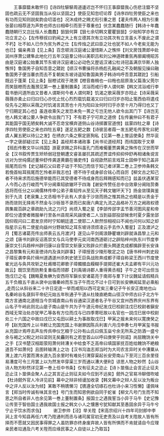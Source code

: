 <!-- { "loadSidebar": true } -->
　　王事靡盬未敢怀归【诗四牡騑騑周道逶迟岂不怀归王事靡盬我心伤悲注盬不坚固也疏云无不坚固我当从役以坚固之】使臣见知忽叨论荐【诗序四牡劳使臣之来也有功而见知则説矣韵会叨滥也】况沐成终之赐尤衔引重之恩【灌夫传两人相为引重张晏曰相荐逹为声势也师古曰相牵引而至于尊重也】伏念某蠢蠢随行【韩诗十年蠢蠢随朝行又岂比恒人长蠢蠢】狙狙何算【狙七余切韩文瞿瞿狙狙】少始知学亦有立功立言之心【左传穆叔曰豹闻之大上有立德其次有立功其次有立言虽乆不废此之谓不朽】壮不如人已作为贫为养之仕【左传烛之武曰臣之壮也犹不如人今老矣无能为也已】偏亲弗洎【见上条】百念顿消汉庭诸公漫惜斯人之憔悴【刘文房饯萧郎中赴润州序萧公建隼此地化行五年汉庭羣公待以美职吕和刘公神道碑重氛再廓阖境昭苏由是汉庭诸公始重其节东坡诗汉庭诸公必动色又歴诋汉诸公杜诗冠盖满京华斯人独憔悴】鲁国男子自知吾意之蹉跎【绩汉书曹操将杀杨彪孔融闻之不及朝服见操曰融鲁国男子便当褰衣而去不复朝矣东坡诗遥知鲁国眞男子韩诗呜呼吾意其蹉跎】引船既远于蓬莱【见上条】鼔枻试观于滟滪【枻音裔楫也一曰柂也屈原渔父篇渔父莞尔而笑鼓枻而去灎滪见第一巻上董制置条】沭浴而戒行李人谓何斯【韩文沭浴戒行李载书册问道所由又昔者人谓斯何今者人谓何斯】饥渴之歌采薇岁亦阳止【诗采薇采薇薇亦柔止曰归曰归心亦忧止忧心烈烈载饥载渴又曰归曰归岁亦阳止笺西伯将遣戍役先与之期以采薇之时饥渴言其苦也十月为阳曰汝何时归乎亦至十月乃得归也又丁宁归期定其心也】虽连收乘矢之发恐未免一篑之亏岂无他人欲令出其门下【诗岂无他人韩文诸公要人争欲令出我门下】不有君子宁可弃之道傍【左传襄仲曰不有君子其能国乎国无陋矣韩大诚不忍竒宝横弃道侧山谷诗掷置官道傍】兹蒙四牡之章【诗序四牡劳使臣之来也四牡五章】遂足五豝之数【诗彼茁者葭一发五豝毛传豕牝曰豝虞人翼五豝以待公之发】在绣衣六条之察定匪狥私【见第一巻上曽运使条】然华衮一字之褎郤疑过实【见上条】盖经邦本诸政事【尚书论道经邦】而纬国取于文章【班彪传敷文华以纬国】游夏求赐之异科虽孔门而难僃董贾龚黄之殊传在汉世而罕全【汉书叙传贾生矫矫弱冠登朝遭文睿圣屡抗其疏述贾谊传抑抑仲舒再相诸矦谠言访对为世纯儒述董仲舒传龚遂黄霸在循吏传】自视欿然前言戏耳士固伸于知己盖非摇尾而后怜【史记越石父曰君子诎于不知己而信于知己者详第二巻上卫参帅条韩文若俛首帖耳摇尾而乞怜者非我志也】德不待于成身郤合铭心而自厉【柳文古之知己者不待来求而后施德举能而已其受德者不待成身而后拜赐感知而已】兹盖伏遇某官人今而心古行峻而气平分阃乘轺欲辙环于四海【谢安传赞任总中台效章分阃陆贽奏选将而任分之以阃儒林传申公弟子乘轺传从至见天子韩文辙环天下】扬金敛璞眞鉴别于九流【老泉集上文丞相书于此有人求金于沙敛而扬之惟其扬之也精是以责金于扬而敛则无择焉不然金与沙砾皆不录而已矣唐六典定九流之品格补万方之阙政权德舆集裁百辟之章疏助九流之刀尺】尚烦入蜀之星【李郃传郃字孟节善河图风星和帝即位分遣使者微服单行至各州县观采风謡使者二人当到益部投郃候舍时夏夕露坐郃因仰观问曰二君发京师时宁知朝廷遣二使耶二人默然惊相视曰不闻也问何以知之却指星示云有二使星向益州分野故知之耳东坡诗须烦凌云手去作入蜀星】正及渡泸之月【蜀志诸葛亮传出师表云五月渡泸】遂见山平剑阁浪静瞿塘刘辟就诛昌黎上元和之颂【唐书刘辟反诏髙崇文与兵马使李元奕河南西道砺讨之辟陷梓州执东川节度李康崇文引兵趋梓州辟归康以自雪崇文斩康又败辟众扵鹿头闗遂克成都擒辟至长安诛之昌黎集有元和圣徳诗内及诛刘辟事】子璋授首少陵形敬定之功【唐书梓州刺史段子璋反袭李奂扵绵州道遇遂州杀刺史虢王巨奂战败奔成都子璋自称梁王西川节度使崔光远与奂共攻斩之杜甫赠花卿歌子璋髑髅血糢糊手提掷还崔大夫孟卿有平兴元功故云】既饮至而防勲复重临而领郡【刘禹锡诗郡人重得黄丞相】子午之竒可出但当饱戊巳之屯【魏略夏矦楙为安西将军鎭长安诸葛亮于南郑与羣下计议魏延请假精兵五千负粮五千直从裦中出循秦岭而东当子午而北不过十日可到长安楙闻延至必乘船走而公从斜谷来二十许日足逹一举而咸阳以西可定矣三秦记子午长安正南地也山名秦岭谷名褎斜平帝纪元始五年秋通子午道从杜陵直絶南山径汉中师古曰子北方午南方言通南北道相当今京城直南山有谷通梁汉道者名子午谷又宜州西界庆州东界有山名子午岭此则北山是子南山是午共为子午道元帝纪发戊巳校尉注戊巳校尉者鎭安西域无常治处亦犹甲乙等各有方位而戊与已四季寄旺故以名官也一説戊巳居中校尉处三十六国之中故曰戊巳又屯田以耕土为事故取戊巳】甲寅之报未来何以寛庚癸之呼【赵充国传上以书敕让充国充国上书谢罪因陈兵利害六月戊申奏七月甲寅玺书报从充国计焉呼去声左传呉申仪乞粮于公孙有山氏曰佩玉橤兮余无所系之防酒一盛兮余与褐之父睨之对曰梁则无矣麤则有之若登首山以呼曰庚癸乎则诺】尚屈餽饷关中之手【汉书楚汉相距荥阳萧何转漕关中给食不乏高帝曰填国家抚百姓给餽饷不絶粮道吾不如萧何】且图转输渭上之功【汉书沟洫志郑当时为大司农言异时关中漕粟从渭上渡六月罢而渭水道九百余里时有难处引渭穿渠起长安旁南山下至河三百余里径易漕度可令三月罢上以为然发卒穿渠三岁而通以漕大便利】谅思人物之眇然【山谷诗人物方眇然详见第一巻上任中书条】仅有征夫之迩止【诗卜筮偕止会言近止征夫迩止注卜筮俱会聚人占之其言近止则征夫如今应到不远矣】劒外之官易冷聊借吹嘘【杜诗劒外官人冷详见前】幕中之辩非倾谩加收录【韩文幕中之辩人反以汝为叛台中之评人反以汝为倾】某敢不稍镌懒习【镌遵全切琢石也杜诗小来习性懒】谨佩味言【郑当时传诚有味其言也】号门生而知恩例欲自同于蛇雀【柳文凡号门生而不知恩之所自者非人也余见第一巻上董制置条】报国士之遇我誓当小异于马牛【史记豫让传至于智伯国士遇我故国士报之韩文小人之懐惠兮犹知献其至愚固余异于马牛兮宁止乎饮水而求刍】
　　谢卫参帅【泾】举关陞【宋高宗绍兴十四年司封郎中李涧上言今知县再任六考乃陞通判而丞与诸司属官初无吏责及以自考关陞故人皆有所择而不愿就又因民事得罪之人虽防罪亦终身废弃故人皆有所惧而不肯就请自今应理亲民者竝通及六考关陞而应缘民事之人自徒以上乃取旨】
